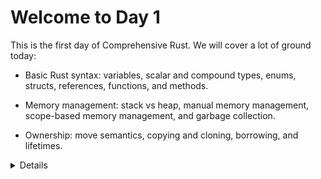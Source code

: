# Welcome to Day 1

This is the first day of Comprehensive Rust. We will cover a lot of ground
today:

* Basic Rust syntax: variables, scalar and compound types, enums, structs,
  references, functions, and methods.

* Memory management: stack vs heap, manual memory management, scope-based memory
  management, and garbage collection.

* Ownership: move semantics, copying and cloning, borrowing, and lifetimes.

<details>

The idea for the first day is to show _just enough_ of Rust to be able to speak
about the famous borrow checker. The way Rust handles memory is a major feature
and we should show students this right away.

If you're teaching this in a classroom, this is a good place to go over the
schedule. We suggest splitting the day into two parts (following the slides):

* Morning: 10:00 to 13:00 - Basic syntax.
* Afternoon: 14:00 to 17:00 - Memory management, and ownership. (**very important**)

You can of course adjust this as necessary. Please make sure to include breaks,
we recommend a break every hour!

</details>
